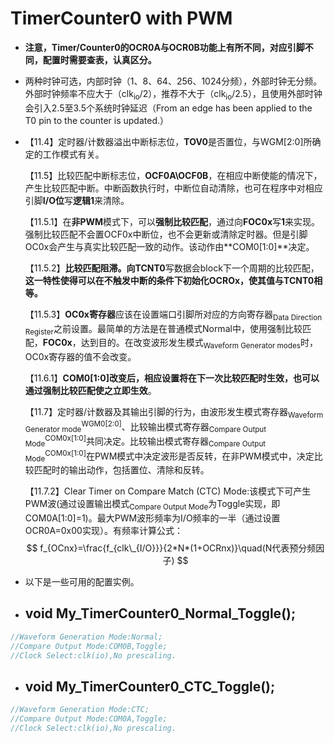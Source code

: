 <script type="text/javascript"
        src="http://cdn.mathjax.org/mathjax/latest/MathJax.js?config=default">
</script>

# TimerCounter0 with PWM

- **注意，Timer/Counter0的OCR0A与OCR0B功能上有所不同，对应引脚不同，配置时需要查表，认真区分。**

- 两种时钟可选，内部时钟（1、8、64、256、1024分频），外部时钟无分频。外部时钟频率不应大于（clk<sub>io</sub>/2），推荐不大于（clk<sub>io</sub>/2.5），且使用外部时钟会引入2.5至3.5个系统时钟延迟（From an edge has been applied to the T0 pin to the counter is updated.）

- 【11.4】定时器/计数器溢出中断标志位，**TOV0**是否置位，与WGM[2:0]所确定的工作模式有关。

  【11.5】比较匹配中断标志位，**OCF0A\OCF0B**，在相应中断使能的情况下，产生比较匹配中断。中断函数执行时，中断位自动清除，也可在程序中对相应引脚**I/O位**写**逻辑1**来清除。

  【11.5.1】在**非PWM**模式下，可以**强制比较匹配**，通过向**FOC0x**写**1**来实现。强制比较匹配不会置OCF0x中断位，也不会更新或清除定时器。但是引脚OC0x会产生与真实比较匹配一致的动作。该动作由**COM0[1:0]**决定。

  【11.5.2】**比较匹配阻滞。**向**TCNT0**写数据会block下一个周期的比较匹配，**这一特性使得可以在不触发中断的条件下初始化OCROx，使其值与TCNT0相等。**

  【11.5.3】**OC0x寄存器**应该在设置端口引脚所对应的方向寄存器<sub>Data Direction Register</sub>之前设置。最简单的方法是在普通模式Normal中，使用强制比较匹配，**FOC0x**，达到目的。在改变波形发生模式<sub>Waveform Generator modes</sub>时，OC0x寄存器的值不会改变。

  【11.6.1】**COM0[1:0]**改变后，相应设置将在下一次比较匹配时生效，也可以通过**强制比较匹配使之立即生效**。

  【11.7】定时器/计数器及其输出引脚的行为，由波形发生模式寄存器<sub>Waveform Generator mode</sub><sup>WGM0[2:0]</sup>、比较输出模式寄存器<sub>Compare Output Mode</sub><sup>COM0x[1:0]</sup>共同决定。比较输出模式寄存器<sub>Compare Output Mode</sub><sup>COM0x[1:0]</sup>在PWM模式中决定波形是否反转，在非PWM模式中，决定比较匹配时的输出动作，包括置位、清除和反转。

  【11.7.2】Clear Timer on Compare Match (CTC) Mode:该模式下可产生PWM波(通过设置输出模式<sub>Compare Output Mode</sub>为Toggle实现，即COM0A[1:0]=1)。最大PWM波形频率为I/O频率的一半（通过设置OCR0A=0x00实现）。有频率计算公式：
  $$
  f_{OCnx}=\frac{f_{clk\_{I/O}}}{2*N*(1+OCRnx)}\quad(N代表预分频因子)
  $$

- 以下是一些可用的配置实例。

- ## void My_TimerCounter0_Normal_Toggle();

```c
//Waveform Generation Mode:Normal;
//Compare Output Mode:COM0B,Toggle;
//Clock Select:clk(io),No prescaling.
```

- ## void My_TimerCounter0_CTC_Toggle();

```c
//Waveform Generation Mode:CTC;
//Compare Output Mode:COM0A,Toggle;
//Clock Select:clk(io),No prescaling.
```
